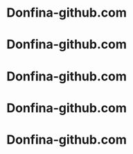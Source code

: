 # Donfina-github.com
# Donfina-github.com
# Donfina-github.com
# Donfina-github.com
# Donfina-github.com
